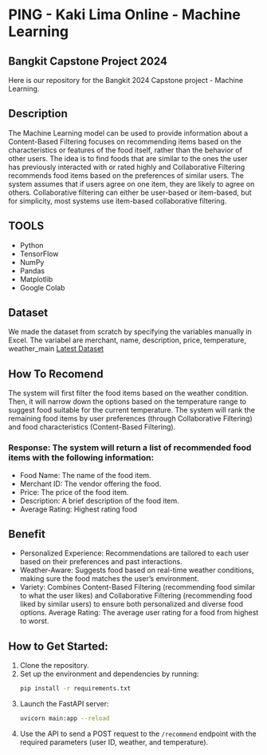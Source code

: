 # PING - Kaki Lima Online - Machine Learning

## Bangkit Capstone Project 2024
Here is our repository for the Bangkit 2024 Capstone project - Machine Learning.

## Description
The Machine Learning model can be used to provide information about a Content-Based Filtering focuses on recommending items based on the characteristics or features of the food itself, rather than the behavior of other users. The idea is to find foods that are similar to the ones the user has previously interacted with or rated highly and Collaborative Filtering recommends food items based on the preferences of similar users. The system assumes that if users agree on one item, they are likely to agree on others. Collaborative filtering can either be user-based or item-based, but for simplicity, most systems use item-based collaborative filtering.

## TOOLS
* Python
* TensorFlow
* NumPy
* Pandas
* Matplotlib
* Google Colab

## Dataset
We made the dataset from scratch by specifying the variables manually in Excel. The variabel are merchant,	name,	description,	price, temperature,	weather_main
[Latest Dataset](https://github.com/Bangkit-KakiLima/KakiLima-ML/blob/main/dataset/Dataset%20Makanan%20Pedagang.csv)

## How To Recomend
The system will first filter the food items based on the weather condition. Then, it will narrow down the options based on the temperature range to suggest food suitable for the current temperature. The system will rank the remaining food items by user preferences (through Collaborative Filtering) and food characteristics (Content-Based Filtering).

### Response: The system will return a list of recommended food items with the following information:

* Food Name: The name of the food item.
* Merchant ID: The vendor offering the food.
* Price: The price of the food item.
* Description: A brief description of the food item.
* Average Rating: Highest rating food

## Benefit
* Personalized Experience: Recommendations are tailored to each user based on their preferences and past interactions.
* Weather-Aware: Suggests food based on real-time weather conditions, making sure the food matches the user’s environment.
* Variety: Combines Content-Based Filtering (recommending food similar to what the user likes) and Collaborative Filtering (recommending food liked by similar users) to ensure both personalized and diverse food options.
Average Rating: The average user rating for a food from highest to worst.

## How to Get Started:
1. Clone the repository.
2. Set up the environment and dependencies by running:
   ```bash
   pip install -r requirements.txt
   ```
3. Launch the FastAPI server:
   ```bash
   uvicorn main:app --reload
   ```
4. Use the API to send a POST request to the `/recommend` endpoint with the required parameters (user ID, weather, and temperature).
